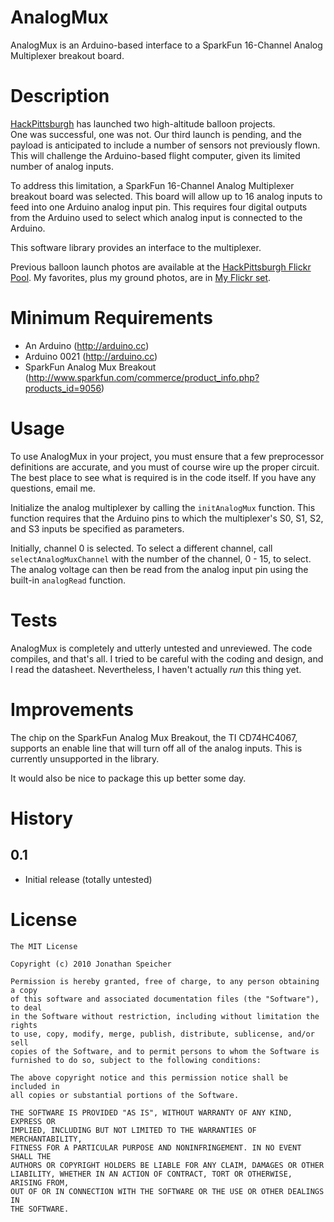 AnalogMux
=========

AnalogMux is an Arduino-based interface to a SparkFun 16-Channel Analog Multiplexer breakout board.

Description
===========

[HackPittsburgh](http://www.hackpittsburgh.org) has launched two high-altitude balloon projects.  
One was successful, one was not.  Our third launch is pending, and the payload is anticipated to 
include a number of sensors not previously flown.  This will challenge the Arduino-based flight
computer, given its limited number of analog inputs.

To address this limitation, a SparkFun 16-Channel Analog Multiplexer breakout board was selected.
This board will allow up to 16 analog inputs to feed into one Arduino analog input pin.  This
requires four digital outputs from the Arduino used to select which analog input is connected to the
Arduino.

This software library provides an interface to the multiplexer.

Previous balloon launch photos are available at the 
[HackPittsburgh Flickr Pool](http://www.flickr.com/groups/hackpgh).  My favorites, plus my ground
photos, are in [My Flickr set](http://www.flickr.com/photos/jonspeicher/sets/72157624683638916/).

Minimum Requirements
====================

* An Arduino (http://arduino.cc)
* Arduino 0021 (http://arduino.cc)
* SparkFun Analog Mux Breakout (http://www.sparkfun.com/commerce/product_info.php?products_id=9056)

Usage
=====

To use AnalogMux in your project, you must ensure that a few preprocessor definitions are accurate,
and you must of course wire up the proper circuit.  The best place to see what is required is in the
code itself.  If you have any questions, email me.

Initialize the analog multiplexer by calling the `initAnalogMux` function.  This function requires
that the Arduino pins to which the multiplexer's S0, S1, S2, and S3 inputs be specified as 
parameters.

Initially, channel 0 is selected.  To select a different channel, call `selectAnalogMuxChannel` with
the number of the channel, 0 - 15, to select.  The analog voltage can then be read from the analog
input pin using the built-in `analogRead` function.

Tests
=====

AnalogMux is completely and utterly untested and unreviewed.  The code compiles, and that's all.  I 
tried to be careful with the coding and design, and I read the datasheet.  Nevertheless, I haven't 
actually *run* this thing yet.

Improvements
============

The chip on the SparkFun Analog Mux Breakout, the TI CD74HC4067, supports an enable line that will 
turn off all of the analog inputs.  This is currently unsupported in the library.

It would also be nice to package this up better some day.

History
=======

0.1
---

* Initial release (totally untested)

License
=======

    The MIT License

    Copyright (c) 2010 Jonathan Speicher

    Permission is hereby granted, free of charge, to any person obtaining a copy
    of this software and associated documentation files (the "Software"), to deal
    in the Software without restriction, including without limitation the rights
    to use, copy, modify, merge, publish, distribute, sublicense, and/or sell
    copies of the Software, and to permit persons to whom the Software is
    furnished to do so, subject to the following conditions:

    The above copyright notice and this permission notice shall be included in
    all copies or substantial portions of the Software.

    THE SOFTWARE IS PROVIDED "AS IS", WITHOUT WARRANTY OF ANY KIND, EXPRESS OR
    IMPLIED, INCLUDING BUT NOT LIMITED TO THE WARRANTIES OF MERCHANTABILITY,
    FITNESS FOR A PARTICULAR PURPOSE AND NONINFRINGEMENT. IN NO EVENT SHALL THE
    AUTHORS OR COPYRIGHT HOLDERS BE LIABLE FOR ANY CLAIM, DAMAGES OR OTHER
    LIABILITY, WHETHER IN AN ACTION OF CONTRACT, TORT OR OTHERWISE, ARISING FROM,
    OUT OF OR IN CONNECTION WITH THE SOFTWARE OR THE USE OR OTHER DEALINGS IN
    THE SOFTWARE.